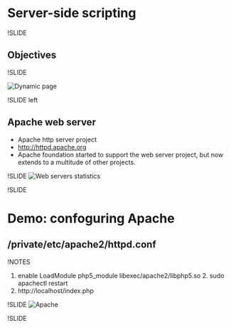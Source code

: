 # Server-side scripting

!SLIDE

## Objectives

!SLIDE

![Dynamic page](images/Scheme_dynamic_page_en.svg)

!SLIDE left
## Apache web server

* Apache http server project
* http://httpd.apache.org
* Apache foundation started to support the web server project, but now extends to a multitude of other projects.

!SLIDE
![Web servers statistics](images/ws-apache.png)

!SLIDE
# Demo: confoguring Apache
## /private/etc/apache2/httpd.conf

!NOTES
1. enable LoadModule php5_module libexec/apache2/libphp5.so          2. sudo apachectl restart
3. http://localhost/index.php                                                                                                             

!SLIDE
![Apache](images/apache.png)

!SLIDE